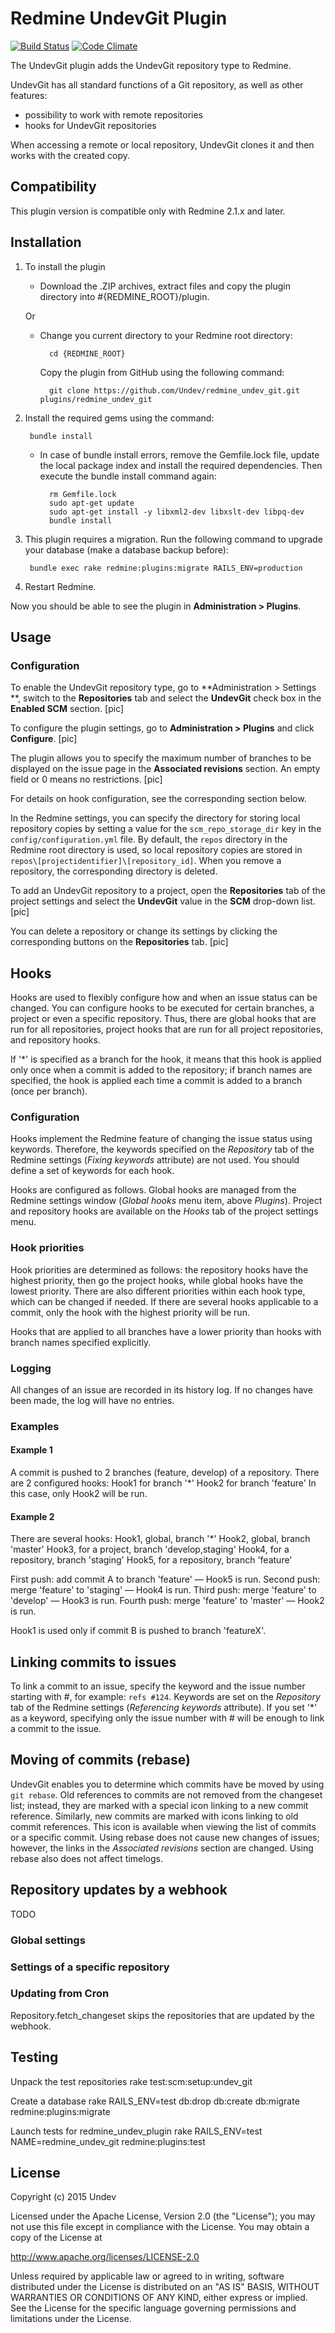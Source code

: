 # Redmine UndevGit Plugin

[![Build Status](https://travis-ci.org/Undev/redmine_undev_git.png)](https://travis-ci.org/Undev/redmine_undev_git)
[![Code Climate](https://codeclimate.com/github/Undev/redmine_undev_git.png)](https://codeclimate.com/github/Undev/redmine_undev_git)

The UndevGit plugin adds the UndevGit repository type to Redmine.

UndevGit has all standard functions of a Git repository, as well as other features:

* possibility to work with remote repositories
* hooks for UndevGit repositories

When accessing a remote or local repository, UndevGit clones it and then works with the created copy.

## Compatibility

This plugin version is compatible only with Redmine 2.1.x and later.

## Installation

1. To install the plugin
    * Download the .ZIP archives, extract files and copy the plugin directory into #{REDMINE_ROOT}/plugin.
    
    Or

    * Change you current directory to your Redmine root directory:  

            cd {REDMINE_ROOT}
            
      Copy the plugin from GitHub using the following command:
      
            git clone https://github.com/Undev/redmine_undev_git.git plugins/redmine_undev_git
            
2. Install the required gems using the command:  

        bundle install  

    * In case of bundle install errors, remove the Gemfile.lock file, update the local package index and install the required dependencies. Then execute the bundle install command again:  

            rm Gemfile.lock
            sudo apt-get update
            sudo apt-get install -y libxml2-dev libxslt-dev libpq-dev
            bundle install
            
3. This plugin requires a migration. Run the following command to upgrade your database (make a database backup before):  

        bundle exec rake redmine:plugins:migrate RAILS_ENV=production

4. Restart Redmine.

Now you should be able to see the plugin in **Administration > Plugins**.


## Usage

### Configuration

To enable the UndevGit repository type, go to **Administration > Settings **, switch to the **Repositories** tab and select the **UndevGit** check box in the **Enabled SCM** section.
[pic]

To configure the plugin settings, go to **Administration > Plugins** and click **Configure**.
[pic]

The plugin allows you to specify the maximum number of branches to be displayed on 
the issue page in the **Associated revisions** section. An empty field or 0 means no restrictions.
[pic]

For details on hook configuration, see the corresponding section below.

In the Redmine settings, you can specify the directory 
for storing local repository copies by setting
a value for the `scm_repo_storage_dir` key in the `config/configuration.yml` file.
By default, the `repos` directory in the Redmine root directory is used, so
local repository copies are stored in `repos\[projectidentifier]\[repository_id]`.
When you remove a repository, the corresponding directory is deleted.

To add an UndevGit repository to a project, open the **Repositories** tab of the project settings and select the **UndevGit** value in the **SCM** drop-down list.
[pic]

You can delete a repository or change its settings by clicking the corresponding buttons on the **Repositories** tab.
[pic]


## Hooks

Hooks are used to flexibly configure how and when an issue status can be changed.
You can configure hooks to be executed for certain branches, a project or even a specific repository.
Thus, there are global hooks that are run for all repositories, 
project hooks that are run for all project repositories, and repository hooks.

If '*' is specified as a branch for the hook, it means that this hook is applied only once when a commit is added to the repository;
if branch names are specified, the hook is applied each time a commit is added to a branch (once per branch).

### Configuration

Hooks implement the Redmine feature of changing the issue status
using keywords. Therefore, the keywords specified
on the *Repository* tab of the Redmine settings (*Fixing keywords* attribute)
are not used. You should define a set of keywords for each hook.

Hooks are configured as follows. Global hooks are managed from the Redmine settings window
(*Global hooks* menu item, above *Plugins*).
Project and repository hooks are available on the *Hooks* tab of the project settings menu.


### Hook priorities

Hook priorities are determined as follows: the repository hooks have the highest priority,
then go the project hooks, while global hooks have the lowest priority.
There are also different priorities within each hook type, which can be changed if needed.
If there are several hooks applicable to a commit,
only the hook with the highest priority will be run.

Hooks that are applied to all branches have a lower priority
than hooks with branch names specified explicitly.

### Logging

All changes of an issue are recorded in its history log. If no changes have been made,
the log will have no entries.

### Examples

#### Example 1

A commit is pushed to 2 branches (feature, develop) of a repository.
There are 2 configured hooks:
Hook1 for branch '*'
Hook2 for branch 'feature'
In this case, only Hook2 will be run.

#### Example 2

There are several hooks:
Hook1, global, branch '*'
Hook2, global, branch 'master'
Hook3, for a project, branch 'develop,staging'
Hook4, for a repository, branch 'staging'
Hook5, for a repository, branch 'feature'

First push: add commit A to branch 'feature' — Hook5 is run.
Second push: merge 'feature' to 'staging' — Hook4 is run.
Third push: merge 'feature' to 'develop' — Hook3 is run.
Fourth push: merge 'feature' to 'master' — Hook2 is run.

Hook1 is used only if commit B is pushed to branch 'featureX'.

## Linking commits to issues

To link a commit to an issue, specify the keyword and the issue number starting with #,
for example: `refs #124`.
Keywords are set on the *Repository* tab of the Redmine settings
(*Referencing keywords* attribute).
If you set '*' as a keyword, specifying only the issue number with #
will be enough to link a commit to the issue.

## Moving of commits (rebase)

UndevGit enables you to determine which commits have be moved by using `git rebase`.
Old references to commits are not removed from the changeset list; instead, they are marked with a special icon
linking to a new commit reference. Similarly, new commits are marked with icons
linking to old commit references.
This icon is available when viewing the list of commits or a specific commit.
Using rebase does not cause new changes of issues; however, the links in the *Associated revisions* section are changed.
Using rebase also does not affect timelogs.

## Repository updates by a webhook

TODO

### Global settings

### Settings of a specific repository

### Updating from Cron

Repository.fetch_changeset skips the repositories that are updated by the webhook.

## Testing

Unpack the test repositories
    rake test:scm:setup:undev_git

Create a database
    rake RAILS_ENV=test db:drop db:create db:migrate redmine:plugins:migrate

Launch tests for redmine_undev_plugin
    rake RAILS_ENV=test NAME=redmine_undev_git redmine:plugins:test

## License

Copyright (c) 2015 Undev

Licensed under the Apache License, Version 2.0 (the "License");
you may not use this file except in compliance with the License.
You may obtain a copy of the License at

http://www.apache.org/licenses/LICENSE-2.0

Unless required by applicable law or agreed to in writing, software
distributed under the License is distributed on an "AS IS" BASIS,
WITHOUT WARRANTIES OR CONDITIONS OF ANY KIND, either express or implied.
See the License for the specific language governing permissions and
limitations under the License.